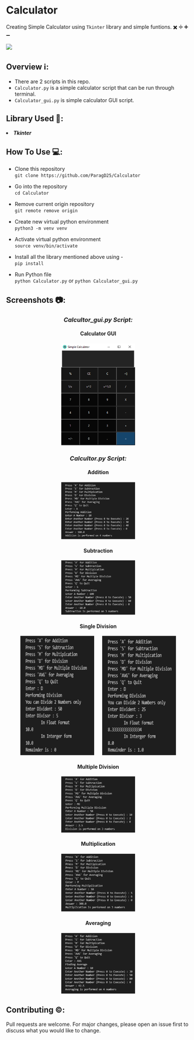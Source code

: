 # Calculator 
Creating Simple Calculator using `Tkinter` library and simple funtions. ✖️ ➗ ➕ ➖ 

[![](https://camo.githubusercontent.com/2fb0723ef80f8d87a51218680e209c66f213edf8/68747470733a2f2f666f7274686562616467652e636f6d2f696d616765732f6261646765732f6d6164652d776974682d707974686f6e2e737667)](https://python.org)

## Overview ℹ️:
- There are 2 scripts in this repo.<br>
- `Calculator.py` is a simple calculator script that can be run through terminal.<br>
- `Calculator_gui.py` is simple calculator GUI script.<br>
  
## Library Used 📁:

<li><b><i>Tkinter</i></b></li>

## How To Use 💻:

- Clone this repository<br>
`git clone https://github.com/ParagD25/Calculator`

- Go into the repository<br>
`cd Calculator`

- Remove current origin repository<br>
`git remote remove origin`

- Create new virtual python environment<br>
`python3 -m venv venv`

- Activate virtual python environment<br>
`source venv/bin/activate`

- Install all the library mentioned above using - <br>
`pip install`

- Run Python file<br>
`python Calculator.py` or `python Calculator_gui.py`


## Screenshots 📷:

<h3 align="center"><i>Calcultor_gui.py  Script: </i></h3>
<h4 align="center">Calculator GUI</h4>
<p align="center">
  <img src="https://github.com/ParagD25/Calculator/blob/master/Images/Calculator_GUI.png" alt="default" width="40%">
</p>

<h3 align="center"><i>Calcultor.py  Script: </i></h3>
<h4 align="center">Addition</h4>
<p align="center">
  <img src="https://github.com/ParagD25/Calculator/blob/master/Images/terminal_add.png" alt="addition" width="40%">
</p>
<h4 align="center">Subtraction</h4>
<p align="center">
  <img src="https://github.com/ParagD25/Calculator/blob/master/Images/terminal_sub.png" alt="subtraction" width="40%">
</p>
<h4 align="center">Single Division</h4>
<p align="center">
  <img src="https://github.com/ParagD25/Calculator/blob/master/Images/terminal_div_1.png" alt="div_1" width="40%" height="325">
  &emsp;
  <img src="https://github.com/ParagD25/Calculator/blob/master/Images/terminal_div_2.png" alt="div_2" width="40%" height="325">
</p>
<h4 align="center">Multiple Division</h4>
<p align="center">
  <img src="https://github.com/ParagD25/Calculator/blob/master/Images/terminal_MD.png" alt="multi_div" width="40%">
</p>
<h4 align="center">Multiplication</h4>
<p align="center">
  <img src="https://github.com/ParagD25/Calculator/blob/master/Images/terminal_mult.png" alt="multiplication" width="40%">
</p>
<h4 align="center">Averaging</h4>
<p align="center">
  <img src="https://github.com/ParagD25/Calculator/blob/master/Images/terminal_avg.png" alt="average" width="40%">
</p>


## Contributing ©️:

Pull requests are welcome. For major changes, please open an issue first to discuss what you would like to change.

